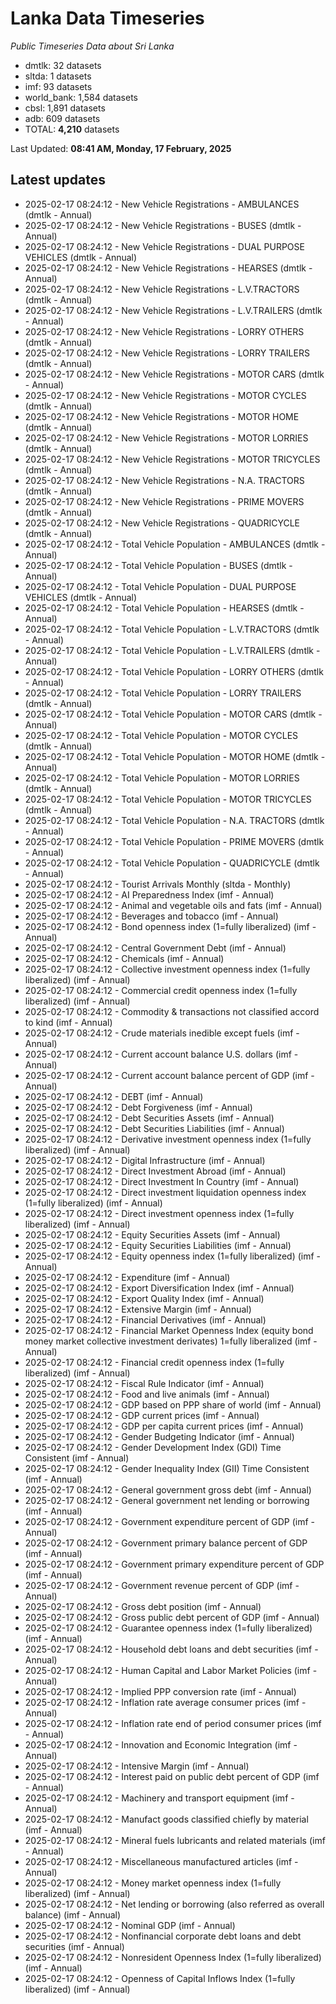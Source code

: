 # Lanka Data Timeseries
*Public Timeseries Data about Sri Lanka*

* dmtlk: 32 datasets
* sltda: 1 datasets
* imf: 93 datasets
* world_bank: 1,584 datasets
* cbsl: 1,891 datasets
* adb: 609 datasets
* TOTAL: **4,210** datasets

Last Updated: **08:41 AM, Monday, 17 February, 2025**

## Latest updates

* 2025-02-17 08:24:12 - New Vehicle Registrations - AMBULANCES (dmtlk - Annual)
* 2025-02-17 08:24:12 - New Vehicle Registrations - BUSES (dmtlk - Annual)
* 2025-02-17 08:24:12 - New Vehicle Registrations - DUAL PURPOSE VEHICLES (dmtlk - Annual)
* 2025-02-17 08:24:12 - New Vehicle Registrations - HEARSES (dmtlk - Annual)
* 2025-02-17 08:24:12 - New Vehicle Registrations - L.V.TRACTORS (dmtlk - Annual)
* 2025-02-17 08:24:12 - New Vehicle Registrations - L.V.TRAILERS (dmtlk - Annual)
* 2025-02-17 08:24:12 - New Vehicle Registrations - LORRY OTHERS (dmtlk - Annual)
* 2025-02-17 08:24:12 - New Vehicle Registrations - LORRY TRAILERS (dmtlk - Annual)
* 2025-02-17 08:24:12 - New Vehicle Registrations - MOTOR CARS (dmtlk - Annual)
* 2025-02-17 08:24:12 - New Vehicle Registrations - MOTOR CYCLES (dmtlk - Annual)
* 2025-02-17 08:24:12 - New Vehicle Registrations - MOTOR HOME (dmtlk - Annual)
* 2025-02-17 08:24:12 - New Vehicle Registrations - MOTOR LORRIES (dmtlk - Annual)
* 2025-02-17 08:24:12 - New Vehicle Registrations - MOTOR TRICYCLES (dmtlk - Annual)
* 2025-02-17 08:24:12 - New Vehicle Registrations - N.A. TRACTORS (dmtlk - Annual)
* 2025-02-17 08:24:12 - New Vehicle Registrations - PRIME MOVERS (dmtlk - Annual)
* 2025-02-17 08:24:12 - New Vehicle Registrations - QUADRICYCLE (dmtlk - Annual)
* 2025-02-17 08:24:12 - Total Vehicle Population - AMBULANCES (dmtlk - Annual)
* 2025-02-17 08:24:12 - Total Vehicle Population - BUSES (dmtlk - Annual)
* 2025-02-17 08:24:12 - Total Vehicle Population - DUAL PURPOSE VEHICLES (dmtlk - Annual)
* 2025-02-17 08:24:12 - Total Vehicle Population - HEARSES (dmtlk - Annual)
* 2025-02-17 08:24:12 - Total Vehicle Population - L.V.TRACTORS (dmtlk - Annual)
* 2025-02-17 08:24:12 - Total Vehicle Population - L.V.TRAILERS (dmtlk - Annual)
* 2025-02-17 08:24:12 - Total Vehicle Population - LORRY OTHERS (dmtlk - Annual)
* 2025-02-17 08:24:12 - Total Vehicle Population - LORRY TRAILERS (dmtlk - Annual)
* 2025-02-17 08:24:12 - Total Vehicle Population - MOTOR CARS (dmtlk - Annual)
* 2025-02-17 08:24:12 - Total Vehicle Population - MOTOR CYCLES (dmtlk - Annual)
* 2025-02-17 08:24:12 - Total Vehicle Population - MOTOR HOME (dmtlk - Annual)
* 2025-02-17 08:24:12 - Total Vehicle Population - MOTOR LORRIES (dmtlk - Annual)
* 2025-02-17 08:24:12 - Total Vehicle Population - MOTOR TRICYCLES (dmtlk - Annual)
* 2025-02-17 08:24:12 - Total Vehicle Population - N.A. TRACTORS (dmtlk - Annual)
* 2025-02-17 08:24:12 - Total Vehicle Population - PRIME MOVERS (dmtlk - Annual)
* 2025-02-17 08:24:12 - Total Vehicle Population - QUADRICYCLE (dmtlk - Annual)
* 2025-02-17 08:24:12 - Tourist Arrivals Monthly (sltda - Monthly)
* 2025-02-17 08:24:12 - AI Preparedness Index (imf - Annual)
* 2025-02-17 08:24:12 - Animal and vegetable oils and fats (imf - Annual)
* 2025-02-17 08:24:12 - Beverages and tobacco (imf - Annual)
* 2025-02-17 08:24:12 - Bond openness index (1=fully liberalized) (imf - Annual)
* 2025-02-17 08:24:12 - Central Government Debt (imf - Annual)
* 2025-02-17 08:24:12 - Chemicals (imf - Annual)
* 2025-02-17 08:24:12 - Collective investment openness index (1=fully liberalized) (imf - Annual)
* 2025-02-17 08:24:12 - Commercial credit openness index (1=fully liberalized) (imf - Annual)
* 2025-02-17 08:24:12 - Commodity & transactions not classified accord to kind (imf - Annual)
* 2025-02-17 08:24:12 - Crude materials inedible except fuels (imf - Annual)
* 2025-02-17 08:24:12 - Current account balance U.S. dollars (imf - Annual)
* 2025-02-17 08:24:12 - Current account balance percent of GDP (imf - Annual)
* 2025-02-17 08:24:12 - DEBT (imf - Annual)
* 2025-02-17 08:24:12 - Debt Forgiveness (imf - Annual)
* 2025-02-17 08:24:12 - Debt Securities Assets (imf - Annual)
* 2025-02-17 08:24:12 - Debt Securities Liabilities (imf - Annual)
* 2025-02-17 08:24:12 - Derivative investment openness index (1=fully liberalized) (imf - Annual)
* 2025-02-17 08:24:12 - Digital Infrastructure (imf - Annual)
* 2025-02-17 08:24:12 - Direct Investment Abroad (imf - Annual)
* 2025-02-17 08:24:12 - Direct Investment In Country (imf - Annual)
* 2025-02-17 08:24:12 - Direct investment liquidation openness index (1=fully liberalized) (imf - Annual)
* 2025-02-17 08:24:12 - Direct investment openness index (1=fully liberalized) (imf - Annual)
* 2025-02-17 08:24:12 - Equity Securities Assets (imf - Annual)
* 2025-02-17 08:24:12 - Equity Securities Liabilities (imf - Annual)
* 2025-02-17 08:24:12 - Equity openness index (1=fully liberalized) (imf - Annual)
* 2025-02-17 08:24:12 - Expenditure (imf - Annual)
* 2025-02-17 08:24:12 - Export Diversification Index (imf - Annual)
* 2025-02-17 08:24:12 - Export Quality Index (imf - Annual)
* 2025-02-17 08:24:12 - Extensive Margin (imf - Annual)
* 2025-02-17 08:24:12 - Financial Derivatives (imf - Annual)
* 2025-02-17 08:24:12 - Financial Market Openness Index (equity bond money market collective investment derivates) 1=fully liberalized (imf - Annual)
* 2025-02-17 08:24:12 - Financial credit openness index (1=fully liberalized) (imf - Annual)
* 2025-02-17 08:24:12 - Fiscal Rule Indicator (imf - Annual)
* 2025-02-17 08:24:12 - Food and live animals (imf - Annual)
* 2025-02-17 08:24:12 - GDP based on PPP share of world (imf - Annual)
* 2025-02-17 08:24:12 - GDP current prices (imf - Annual)
* 2025-02-17 08:24:12 - GDP per capita current prices (imf - Annual)
* 2025-02-17 08:24:12 - Gender Budgeting Indicator (imf - Annual)
* 2025-02-17 08:24:12 - Gender Development Index (GDI) Time Consistent (imf - Annual)
* 2025-02-17 08:24:12 - Gender Inequality Index (GII) Time Consistent (imf - Annual)
* 2025-02-17 08:24:12 - General government gross debt (imf - Annual)
* 2025-02-17 08:24:12 - General government net lending or borrowing (imf - Annual)
* 2025-02-17 08:24:12 - Government expenditure percent of GDP (imf - Annual)
* 2025-02-17 08:24:12 - Government primary balance percent of GDP (imf - Annual)
* 2025-02-17 08:24:12 - Government primary expenditure percent of GDP (imf - Annual)
* 2025-02-17 08:24:12 - Government revenue percent of GDP (imf - Annual)
* 2025-02-17 08:24:12 - Gross debt position (imf - Annual)
* 2025-02-17 08:24:12 - Gross public debt percent of GDP (imf - Annual)
* 2025-02-17 08:24:12 - Guarantee openness index (1=fully liberalized) (imf - Annual)
* 2025-02-17 08:24:12 - Household debt loans and debt securities (imf - Annual)
* 2025-02-17 08:24:12 - Human Capital and Labor Market Policies (imf - Annual)
* 2025-02-17 08:24:12 - Implied PPP conversion rate (imf - Annual)
* 2025-02-17 08:24:12 - Inflation rate average consumer prices (imf - Annual)
* 2025-02-17 08:24:12 - Inflation rate end of period consumer prices (imf - Annual)
* 2025-02-17 08:24:12 - Innovation and Economic Integration (imf - Annual)
* 2025-02-17 08:24:12 - Intensive Margin (imf - Annual)
* 2025-02-17 08:24:12 - Interest paid on public debt percent of GDP (imf - Annual)
* 2025-02-17 08:24:12 - Machinery and transport equipment (imf - Annual)
* 2025-02-17 08:24:12 - Manufact goods classified chiefly by material (imf - Annual)
* 2025-02-17 08:24:12 - Mineral fuels lubricants and related materials (imf - Annual)
* 2025-02-17 08:24:12 - Miscellaneous manufactured articles (imf - Annual)
* 2025-02-17 08:24:12 - Money market openness index (1=fully liberalized) (imf - Annual)
* 2025-02-17 08:24:12 - Net lending or borrowing (also referred as overall balance) (imf - Annual)
* 2025-02-17 08:24:12 - Nominal GDP (imf - Annual)
* 2025-02-17 08:24:12 - Nonfinancial corporate debt loans and debt securities (imf - Annual)
* 2025-02-17 08:24:12 - Nonresident Openness Index (1=fully liberalized) (imf - Annual)
* 2025-02-17 08:24:12 - Openness of Capital Inflows Index (1=fully liberalized) (imf - Annual)